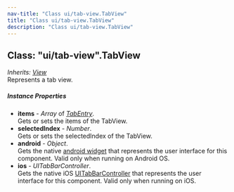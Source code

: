 ```yaml
---
nav-title: "Class ui/tab-view.TabView"
title: "Class ui/tab-view.TabView"
description: "Class ui/tab-view.TabView"
---
```

## Class: "ui/tab-view".TabView  
_Inherits:_ [_View_](../../ui/core/view/View.md)  
Represents a tab view.

##### Instance Properties
 - **items** - _Array_ of [_TabEntry_](../../ui/tab-view/TabEntry.md).    
  Gets or sets the items of the TabView.
 - **selectedIndex** - _Number_.    
  Gets or sets the selectedIndex of the TabView.
 - **android** - _Object_.    
  Gets the native [android widget](http://developer.android.com/reference/android/support/v4/view/ViewPager.html) that represents the user interface for this component. Valid only when running on Android OS.
 - **ios** - _UITabBarController_.    
  Gets the native iOS [UITabBarController](https://developer.apple.com/library/ios/documentation/UIKit/Reference/UITabBarController_Class/) that represents the user interface for this component. Valid only when running on iOS.